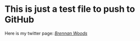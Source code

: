 # This is just a test file to push to GitHub

Here is my twitter page: [*Brennan Woods*](http://twitter.com/brennanpwoods)

